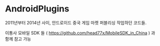 # AndroidPlugins

2011년부터 2014년 사이, 안드로이드 중국 게임 마켓 퍼블리싱 작업하던 코드들.

이통사 모바일 SDK 들 ( https://github.com/head77x/MobileSDK_in_China ) 과 함께 참고 가능 
